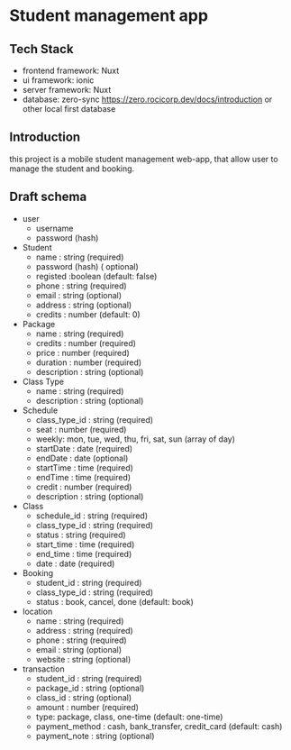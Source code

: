 # Student management app

## Tech Stack
- frontend framework: Nuxt
- ui framework: ionic
- server framework: Nuxt
- database: zero-sync https://zero.rocicorp.dev/docs/introduction or other local first database

## Introduction

this project is a mobile student management web-app, that allow user to manage the student and booking.

## Draft schema

- user
  - username
  - password (hash)
- Student
  - name : string (required)
  - password (hash) ( optional)
  - registed :boolean (default: false)
  - phone : string (required)
  - email : string (optional)
  - address : string (optional)
  - credits : number (default: 0)
- Package
  - name : string (required)
  - credits : number (required)
  - price : number (required)
  - duration : number (required)
  - description : string (optional)
- Class Type
  - name : string (required)
  - description : string (optional)
- Schedule
  - class_type_id : string (required)
  - seat : number (required)
  - weekly: mon, tue, wed, thu, fri, sat, sun (array of day)
  - startDate : date (required)
  - endDate : date (optional)
  - startTime : time (required)
  - endTime : time (required)
  - credit : number (required)
  - description : string (optional)
- Class
  - schedule_id : string (required)
  - class_type_id : string (required)
  - status : string (required)
  - start_time : time (required)
  - end_time : time (required)
  - date : date (required)
- Booking
  - student_id : string (required)
  - class_type_id : string (required)
  - status : book, cancel, done (default: book)
- location
  - name : string (required)
  - address : string (required)
  - phone : string (required)
  - email : string (optional)
  - website : string (optional)
- transaction
  - student_id : string (required)
  - package_id : string (optional)
  - class_id : string (optional)
  - amount : number (required)
  - type: package, class, one-time (default: one-time)
  - payment_method : cash, bank_transfer, credit_card (default: cash)
  - payment_note : string (optional)
  
